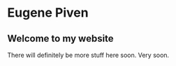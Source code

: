 # Eugene Piven

## Welcome to my website

There will definitely be more stuff here soon. Very soon.
